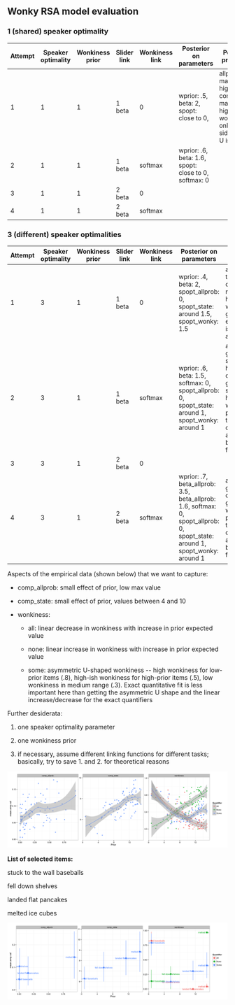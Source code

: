 ## Wonky RSA model evaluation


### 1 (shared) speaker optimality 

| Attempt | Speaker optimality | Wonkiness prior | Slider link | Wonkiness link | Posterior on parameters | Posterior  predictive |
|---------|--------------------|-----------------|-------------|----------------|-------------------------|-----------------------|
| 1       | 1                  | 1               | 1 beta      | 0              | wprior: .5, beta: 2, spopt: close to 0,                         | allprob: max too high, comp_state: max too high, wonkiness: only the left side of the U is there                      |
| 2       | 1                  | 1               | 1 beta      | softmax        | wprior: .6, beta: 1.6, spopt: close to 0, softmax: 0                         |                       |
| 3       | 1                  | 1               | 2 beta      | 0              |                         |                       |
| 4       | 1                  | 1               | 2 beta      | softmax        |                         |                       |

### 3 (different) speaker optimalities

| Attempt | Speaker optimality | Wonkiness prior | Slider link | Wonkiness link | Posterior on parameters | Posterior  predictive |
|---------|--------------------|-----------------|-------------|----------------|-------------------------|-----------------------|
| 1       | 3                  | 1               | 1 beta      | 0              | wprior: .4, beta: 2, spopt_allprob: 0, spopt_state: around 1.5, spopt_wonky: 1.5                        | allprob: max too high, comp_state: max too high, wonkiness: good except U isn't asymmetric                       |
| 2       | 3                  | 1               | 1 beta      | softmax        | wprior: .6, beta: 1.5, softmax: 0, spopt_allprob: 0, spopt_state: around 1, spopt_wonky: around 1                        | allprob: good (max slightly too high), comp_state: good, (max slightly too high), wonkiness: probabilities too compressed and U basically flat                      |
| 3       | 3                  | 1               | 2 beta      | 0              |                         |                       |
| 4       | 3                  | 1               | 2 beta      | softmax        | wprior: .7, beta_allprob: 3.5, beta_allprob: 1.6, softmax: 0, spopt_allprob: 0, spopt_state: around 1, spopt_wonky: around 1                        | allprob: good, comp_state: good, wonkiness: probabilities too compressed and U basically flat                      |


Aspects of the empirical data (shown below) that we want to capture:

- comp_allprob: small effect of prior, low max value

- comp_state: small effect of prior, values between 4 and 10

- wonkiness: 

	- all: linear decrease in wonkiness with increase in prior expected value
	
	- none: linear increase in wonkiness with increase in prior expected value	
	
	- some: asymmetric U-shaped wonkiness -- high wonkiness for low-prior items (.8), high-ish wonkiness for high-prior items (.5), low wonkiness in medium range (.3). Exact quantitative fit is less important here than getting the asymmetric U shape and the linear increase/decrease for the exact quantifiers

Further desiderata:

1. one speaker optimality parameter

2. one wonkiness prior

3. if necessary, assume different linking functions for different tasks; basically, try to save 1. and 2. for theoretical reasons

![Empirical data for three different tasks](/bayesian_model_comparison/results/graphs/empirical_curves.png "Empirical means for each task")

**List of selected items:**

stuck to the wall baseballs

fell down shelves

landed flat pancakes

melted ice cubes

![Empirical data for three different tasks for selected items](/bayesian_model_comparison/results/graphs/empirical_curves_selected.png "Empirical means for each task (selected items)")
